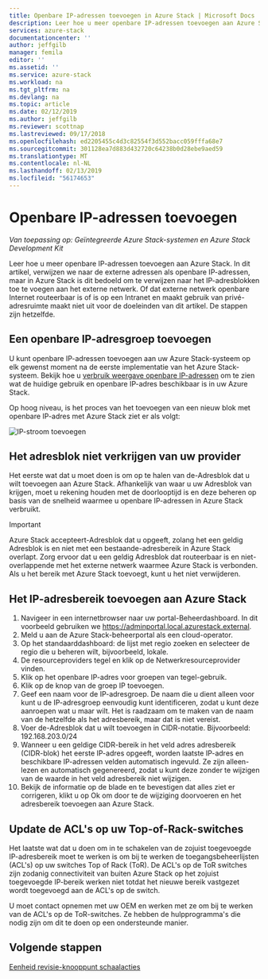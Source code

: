 ```yaml
---
title: Openbare IP-adressen toevoegen in Azure Stack | Microsoft Docs
description: Leer hoe u meer openbare IP-adressen toevoegen aan Azure Stack.
services: azure-stack
documentationcenter: ''
author: jeffgilb
manager: femila
editor: ''
ms.assetid: ''
ms.service: azure-stack
ms.workload: na
ms.tgt_pltfrm: na
ms.devlang: na
ms.topic: article
ms.date: 02/12/2019
ms.author: jeffgilb
ms.reviewer: scottnap
ms.lastreviewed: 09/17/2018
ms.openlocfilehash: ed2205455c4d3c82554f3d552bacc059fffa68e7
ms.sourcegitcommit: 301128ea7d883d432720c64238b0d28ebe9aed59
ms.translationtype: MT
ms.contentlocale: nl-NL
ms.lasthandoff: 02/13/2019
ms.locfileid: "56174653"
---
```

# <a name="add-public-ip-addresses"></a>Openbare IP-adressen toevoegen
*Van toepassing op: Geïntegreerde Azure Stack-systemen en Azure Stack Development Kit*  

Leer hoe u meer openbare IP-adressen toevoegen aan Azure Stack.  In dit artikel, verwijzen we naar de externe adressen als openbare IP-adressen, maar in Azure Stack is dit bedoeld om te verwijzen naar het IP-adresblokken toe te voegen aan het externe netwerk.  Of dat externe netwerk openbare Internet routeerbaar is of is op een Intranet en maakt gebruik van privé-adresruimte maakt niet uit voor de doeleinden van dit artikel.  De stappen zijn hetzelfde. 

## <a name="add-a-public-ip-address-pool"></a>Een openbare IP-adresgroep toevoegen
U kunt openbare IP-adressen toevoegen aan uw Azure Stack-systeem op elk gewenst moment na de eerste implementatie van het Azure Stack-systeem. Bekijk hoe u [verbruik weergave openbare IP-adressen](azure-stack-viewing-public-ip-address-consumption.md) om te zien wat de huidige gebruik en openbare IP-adres beschikbaar is in uw Azure Stack.

Op hoog niveau, is het proces van het toevoegen van een nieuw blok met openbare IP-adres met Azure Stack ziet er als volgt:

 ![IP-stroom toevoegen](media/azure-stack-add-ips/flow.PNG)

## <a name="obtain-the-address-block-from-your-provider"></a>Het adresblok niet verkrijgen van uw provider
Het eerste wat dat u moet doen is om op te halen van de-Adresblok dat u wilt toevoegen aan Azure Stack.  Afhankelijk van waar u uw Adresblok van krijgen, moet u rekening houden met de doorlooptijd is en deze beheren op basis van de snelheid waarmee u openbare IP-adressen in Azure Stack verbruikt.  

> [!IMPORTANT]
> Azure Stack accepteert-Adresblok dat u opgeeft, zolang het een geldig Adresblok is en niet met een bestaande-adresbereik in Azure Stack overlapt.  Zorg ervoor dat u een geldig Adresblok dat routeerbaar is en niet-overlappende met het externe netwerk waarmee Azure Stack is verbonden.  Als u het bereik met Azure Stack toevoegt, kunt u het niet verwijderen.

## <a name="add-the-ip-address-range-to-azure-stack"></a>Het IP-adresbereik toevoegen aan Azure Stack

1. Navigeer in een internetbrowser naar uw portal-Beheerdashboard.  In dit voorbeeld gebruiken we https://adminportal.local.azurestack.external.  
2.  Meld u aan de Azure Stack-beheerportal als een cloud-operator.
3.  Op het standaarddashboard: de lijst met regio zoeken en selecteer de regio die u beheren wilt, bijvoorbeeld, lokale.
4.  De resourceproviders tegel en klik op de Netwerkresourceprovider vinden.
5.  Klik op het openbare IP-adres voor groepen van tegel-gebruik.
6.  Klik op de knop van de groep IP toevoegen.
7.  Geef een naam voor de IP-adresgroep.  De naam die u dient alleen voor kunt u de IP-adresgroep eenvoudig kunt identificeren, zodat u kunt deze aanroepen wat u maar wilt.  Het is raadzaam om te maken van de naam van de hetzelfde als het adresbereik, maar dat is niet vereist.
8.   Voer de-Adresblok dat u wilt toevoegen in CIDR-notatie.  Bijvoorbeeld: 192.168.203.0/24
9.  Wanneer u een geldige CIDR-bereik in het veld adres adresbereik (CIDR-blok) het eerste IP-adres opgeeft, worden laatste IP-adres en beschikbare IP-adressen velden automatisch ingevuld.  Ze zijn alleen-lezen en automatisch gegenereerd, zodat u kunt deze zonder te wijzigen van de waarde in het veld adresbereik niet wijzigen.
10. Bekijk de informatie op de blade en te bevestigen dat alles ziet er corrigeren, klikt u op Ok om door te de wijziging doorvoeren en het adresbereik toevoegen aan Azure Stack.

## <a name="update-the-acls-on-your-top-of-rack-switches"></a>Update de ACL's op uw Top-of-Rack-switches
Het laatste wat dat u doen om in te schakelen van de zojuist toegevoegde IP-adresbereik moet te werken is om bij te werken de toegangsbeheerlijsten (ACL's) op uw switches Top of Rack (ToR).  De ACL's op de ToR switches zijn zodanig connectiviteit van buiten Azure Stack op het zojuist toegevoegde IP-bereik werken niet totdat het nieuwe bereik vastgezet wordt toegevoegd aan de ACL's op de switch.  

U moet contact opnemen met uw OEM en werken met ze om bij te werken van de ACL's op de ToR-switches.  Ze hebben de hulpprogramma's die nodig zijn om dit te doen op een ondersteunde manier.


## <a name="next-steps"></a>Volgende stappen 
[Eenheid revisie-knooppunt schaalacties](azure-stack-node-actions.md) 
